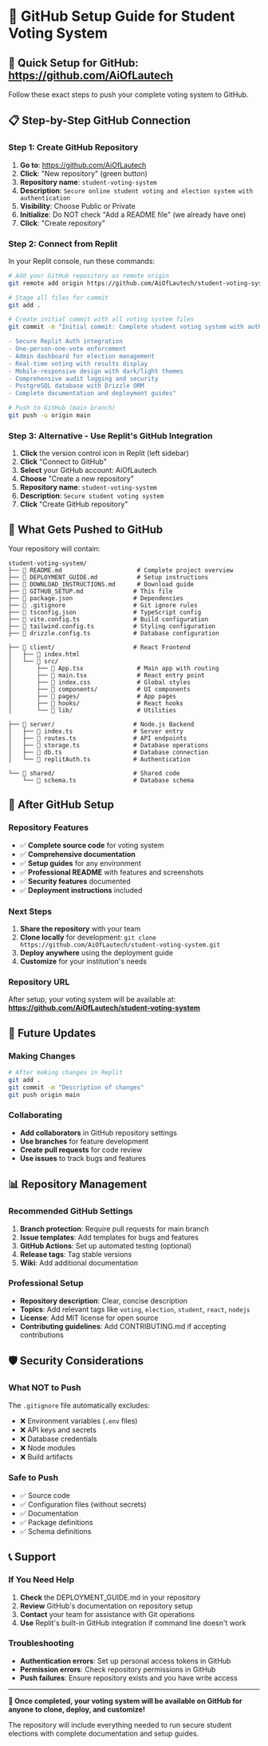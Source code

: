 # 🔗 GitHub Setup Guide for Student Voting System

## 🎯 Quick Setup for GitHub: https://github.com/AiOfLautech

Follow these exact steps to push your complete voting system to GitHub.

## 📋 Step-by-Step GitHub Connection

### Step 1: Create GitHub Repository
1. **Go to**: https://github.com/AiOfLautech
2. **Click**: "New repository" (green button)
3. **Repository name**: `student-voting-system`
4. **Description**: `Secure online student voting and election system with authentication`
5. **Visibility**: Choose Public or Private
6. **Initialize**: Do NOT check "Add a README file" (we already have one)
7. **Click**: "Create repository"

### Step 2: Connect from Replit
In your Replit console, run these commands:

```bash
# Add your GitHub repository as remote origin
git remote add origin https://github.com/AiOfLautech/student-voting-system.git

# Stage all files for commit
git add .

# Create initial commit with all voting system files
git commit -m "Initial commit: Complete student voting system with authentication

- Secure Replit Auth integration
- One-person-one-vote enforcement  
- Admin dashboard for election management
- Real-time voting with results display
- Mobile-responsive design with dark/light themes
- Comprehensive audit logging and security
- PostgreSQL database with Drizzle ORM
- Complete documentation and deployment guides"

# Push to GitHub (main branch)
git push -u origin main
```

### Step 3: Alternative - Use Replit's GitHub Integration
1. **Click** the version control icon in Replit (left sidebar)
2. **Click** "Connect to GitHub"
3. **Select** your GitHub account: AiOfLautech
4. **Choose** "Create a new repository"
5. **Repository name**: `student-voting-system`
6. **Description**: `Secure student voting system`
7. **Click** "Create GitHub repository"

## 📁 What Gets Pushed to GitHub

Your repository will contain:

```
student-voting-system/
├── 📄 README.md                     # Complete project overview
├── 📄 DEPLOYMENT_GUIDE.md           # Setup instructions
├── 📄 DOWNLOAD_INSTRUCTIONS.md      # Download guide
├── 📄 GITHUB_SETUP.md              # This file
├── 📄 package.json                 # Dependencies
├── 📄 .gitignore                   # Git ignore rules
├── 📄 tsconfig.json                # TypeScript config
├── 📄 vite.config.ts               # Build configuration
├── 📄 tailwind.config.ts           # Styling configuration
├── 📄 drizzle.config.ts            # Database configuration

├── 📁 client/                      # React Frontend
│   ├── 📄 index.html
│   └── 📁 src/
│       ├── 📄 App.tsx               # Main app with routing
│       ├── 📄 main.tsx              # React entry point
│       ├── 📄 index.css             # Global styles
│       ├── 📁 components/           # UI components
│       ├── 📁 pages/                # App pages
│       ├── 📁 hooks/                # React hooks
│       └── 📁 lib/                  # Utilities

├── 📁 server/                      # Node.js Backend
│   ├── 📄 index.ts                 # Server entry
│   ├── 📄 routes.ts                # API endpoints
│   ├── 📄 storage.ts               # Database operations
│   ├── 📄 db.ts                    # Database connection
│   └── 📄 replitAuth.ts            # Authentication

└── 📁 shared/                      # Shared code
    └── 📄 schema.ts                # Database schema
```

## 🚀 After GitHub Setup

### Repository Features
- ✅ **Complete source code** for voting system
- ✅ **Comprehensive documentation** 
- ✅ **Setup guides** for any environment
- ✅ **Professional README** with features and screenshots
- ✅ **Security features** documented
- ✅ **Deployment instructions** included

### Next Steps
1. **Share the repository** with your team
2. **Clone locally** for development: `git clone https://github.com/AiOfLautech/student-voting-system.git`
3. **Deploy anywhere** using the deployment guide
4. **Customize** for your institution's needs

### Repository URL
After setup, your voting system will be available at:
**https://github.com/AiOfLautech/student-voting-system**

## 🔄 Future Updates

### Making Changes
```bash
# After making changes in Replit
git add .
git commit -m "Description of changes"
git push origin main
```

### Collaborating
- **Add collaborators** in GitHub repository settings
- **Use branches** for feature development
- **Create pull requests** for code review
- **Use issues** to track bugs and features

## 📊 Repository Management

### Recommended GitHub Settings
1. **Branch protection**: Require pull requests for main branch
2. **Issue templates**: Add templates for bugs and features  
3. **GitHub Actions**: Set up automated testing (optional)
4. **Release tags**: Tag stable versions
5. **Wiki**: Add additional documentation

### Professional Setup
- **Repository description**: Clear, concise description
- **Topics**: Add relevant tags like `voting`, `election`, `student`, `react`, `nodejs`
- **License**: Add MIT license for open source
- **Contributing guidelines**: Add CONTRIBUTING.md if accepting contributions

## 🛡️ Security Considerations

### What NOT to Push
The `.gitignore` file automatically excludes:
- ❌ Environment variables (`.env` files)
- ❌ API keys and secrets
- ❌ Database credentials
- ❌ Node modules
- ❌ Build artifacts

### Safe to Push
- ✅ Source code
- ✅ Configuration files (without secrets)
- ✅ Documentation
- ✅ Package definitions
- ✅ Schema definitions

## 📞 Support

### If You Need Help
1. **Check** the DEPLOYMENT_GUIDE.md in your repository
2. **Review** GitHub's documentation on repository setup
3. **Contact** your team for assistance with Git operations
4. **Use** Replit's built-in GitHub integration if command line doesn't work

### Troubleshooting
- **Authentication errors**: Set up personal access tokens in GitHub
- **Permission errors**: Check repository permissions in GitHub
- **Push failures**: Ensure repository exists and you have write access

---

**🎉 Once completed, your voting system will be available on GitHub for anyone to clone, deploy, and customize!**

The repository will include everything needed to run secure student elections with complete documentation and setup guides.